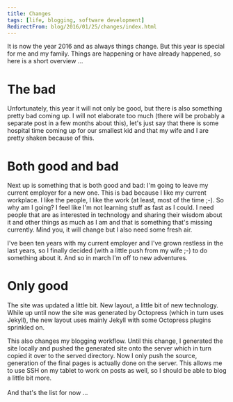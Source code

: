 ```yaml
---
title: Changes
tags: [life, blogging, software development]
RedirectFrom: blog/2016/01/25/changes/index.html
---
```


It is now the year 2016 and as always things change. But this year is special for me and my family. Things are happening or have already happened, so here is a short overview ...

# The bad

Unfortunately, this year it will not only be good, but there is also something pretty bad coming up. I will not elaborate too much (there will be probably a separate post in a few months about this), let's just say that there is some hospital time coming up for our smallest kid and that my wife and I are pretty shaken because of this.

# Both good and bad

Next up is something that is both good and bad: I'm going to leave my current employer for a new one. This is bad because I like my current workplace. I like the people, I like the work (at least, most of the time ;-). So why am I going? I feel like I'm not learning stuff as fast as I could. I need people that are as interested in technology and sharing their wisdom about it and other things as much as I am and that is something that's missing currently. Mind you, it will change but I also need some fresh air.

I've been ten years with my current employer and I've grown restless in the last years, so I finally decided (with a little push from my wife ;-) to do something about it. And so in march I'm off to new adventures.

# Only good

The site was updated a little bit. New layout, a little bit of new technology. While up until now the site was generated by Octopress (which in turn uses Jekyll), the new layout uses mainly Jekyll with some Octopress plugins sprinkled on.

This also changes my blogging workflow. Until this change, I generated the site locally and pushed the generated site onto the server which in turn copied it over to the served directory.
Now I only push the source, generation of the final pages is actually done on the server. This allows me to use SSH on my tablet to work on posts as well, so I should be able to blog a little bit more.
<br />
<br />
And that's the list for now ...
